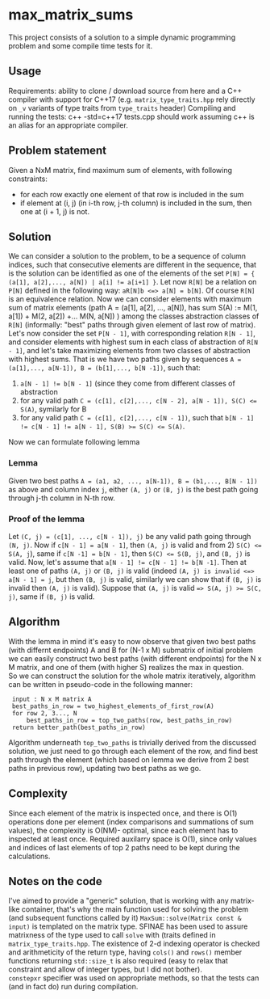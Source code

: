 # max_matrix_sums
This project consists of a solution to a simple dynamic programming problem and some compile time tests for it.

## Usage
Requirements: ability to clone / download source from here and a C++ compiler with support for C++17 (e.g. `matrix_type_traits.hpp` rely directly on `_v` variants of type traits from `type_traits` header)
Compiling and running the tests:
    c++ -std=c++17 tests.cpp
should work assuming c++ is an alias for an appropriate compiler.

## Problem statement
Given a NxM matrix, find maximum sum of elements, with following constraints:
 * for each row exactly one element of that row is included in the sum
 * if element at (i, j) (in i-th row, j-th column) is included in the sum, then one at (i + 1, j) is not.

## Solution
We can consider a solution to the problem, to be a sequence of column indices, such that consecutive elements are different in the sequence,
that is the solution can be identified as one of the elements of the set `P[N] = { (a[1], a[2],..., a[N]) | a[i] != a[i+1] }`.
Let now `R[N]` be a relation on `P[N]` defined in the following way: `aR[N]b <=> a[N] = b[N]`. Of course `R[N]` is an equivalence relation.
Now we can consider elements with maximum sum of matrix elements (path A = (a[1], a[2], ..., a[N]), has sum S(A) := M(1, a[1]) + M(2, a[2]) +... M(N, a[N]) ) 
among the classes abstraction classes of `R[N]` (informally: "best" paths through given
element of last row of matrix).  
Let's now consider the set `P[N - 1]`, with corresponding relation `R[N - 1]`, and consider elements with highest sum in each class of abstraction
of `R[N - 1]`, and let's take maximizing elements from two classes of abstraction with highest sums. That is we have two paths given by sequences
`A = (a[1],..., a[N-1]), B = (b[1],..., b[N -1])`, such that:
 1) `a[N - 1] != b[N - 1]` (since they come from different classes of abstraction
 2) for any valid path `C = (c[1], c[2],..., c[N - 2], a[N - 1]), S(C) <= S(A)`, symilarly for B
 3) for any valid path `C = (c[1], c[2],..., c[N - 1])`, such that `b[N - 1] != c[N - 1] != a[N - 1], S(B) >= S(C) <= S(A)`.

Now we can formulate following lemma

### Lemma
Given two best paths `A = (a1, a2, ..., a[N-1]), B = (b1,..., B[N - 1])` as above and column index `j`, either `(A, j)` or `(B, j)` is the best path
going through j-th column in N-th row.

### Proof of the lemma
Let `(C, j) = (c[1], ..., c[N - 1]), j)` be any valid path going through `(N, j)`.
Now if `c[N - 1] = a[N - 1]`, then `(A, j)` is valid and from 2) `S(C) <= S(A, j`), same if `c[N -1] = b[N - 1]`, then `S(C) <= S(B, j)`, and `(B, j)` is valid.
Now, let's assume that `a[N - 1] != c[N - 1] != b[N -1]`. Then at least one of paths `(A, j)` or `(B, j)` is valid (indeed `(A, j) is invalid <=> a[N - 1] = j`, but then `(B, j)` is valid, 
similarly we can show that if `(B, j)` is invalid then `(A, j)` is valid). Suppose that `(A, j)` is valid `=> S(A, j) >= S(C, j)`, same if `(B, j)` is valid.

## Algorithm
With the lemma in mind it's easy to now observe that given two best paths (with differnt endpoints) A and B for (N-1 x M) submatrix of initial problem we can easily
construct two best paths (with different endpoints) for the N x M matrix, and one of them (with higher S) realizes the max in question.  
So we can construct the solution for the whole matrix iteratively, algorithm can be written in pseudo-code in the following manner:
    
     input : N x M matrix A
     best_paths_in_row = two_highest_elements_of_first_row(A)
     for row 2, 3..., N
         best_paths_in_row = top_two_paths(row, best_paths_in_row)
     return better_path(best_paths_in_row)

Algorithm underneath `top_two_paths` is trivially derived from the discussed solution, we just need to go through each element of the row,
and find best path through the element (which based on lemma we derive from 2 best paths in previous row), updating two best paths as we go.

## Complexity
Since each element of the matrix is inspected once, and there is O(1) operations done per element (index comparisons and summations of sum values),
the complexity is O(NM)- optimal, since each element has to inspected at least once. Required auxilarry space is O(1), since only values and indices of last elements of top 2 paths need to be kept during
the calculations. 

## Notes on the code
I've aimed to provide a "generic" solution, that is working with any matrix-like container, that's why the main function used for solving the problem (and subsequent functions called by it) `MaxSum::solve(Matrix const & input)` is templated on the matrix type. SFINAE has been used to assure matrixness of the type used to call `solve` with (traits defined in `matrix_type_traits.hpp`. The existence of 2-d indexing operator is checked and arithmeticity of the return type, having `cols()` and `rows()` member functions returning `std::size_t` is also required (easy to relax that constraint and allow of integer types, but I did not bother).  
`constepxr` specifier was used on appropriate methods, so that the tests can (and in fact do) run during compilation.

